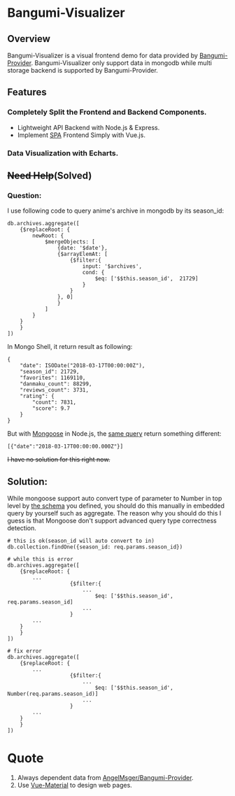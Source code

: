 # Bangumi-Visualizer

## Overview
Bangumi-Visualizer is a visual frontend demo for data provided by [Bangumi-Provider](https://github.com/AngelMsger/Bangumi-Provider). Bangumi-Visualizer only support data in mongodb while multi storage backend is supported by Bangumi-Provider.

## Features

### Completely Split the Frontend and Backend Components.
* Lightweight API Backend with Node.js & Express.
* Implement [SPA](https://www.wikiwand.com/en/Single-page_application) Frontend Simply with Vue.js.

### Data Visualization with Echarts.

## ~~Need Help~~(Solved)

### Question:
I use following code to query anime's archive in mongodb by its season_id:
```
db.archives.aggregate([
    {$replaceRoot: {
        newRoot: {
            $mergeObjects: [
                {date: '$date'},
                {$arrayElemAt: [
                    {$filter:{
                        input: '$archives',
                        cond: {
                            $eq: ['$$this.season_id',  21729]
                        }
                    }
                }, 0]
                }
            ]
        }
    }
    }
])
```
In Mongo Shell, it return result as following:
```
{
    "date": ISODate("2018-03-17T00:00:00Z"),
    "season_id": 21729,
    "favorites": 1169110,
    "danmaku_count": 88299,
    "reviews_count": 3731,
    "rating": {
        "count": 7831,
        "score": 9.7
    }
}
```
But with [Mongoose](http://mongoosejs.com/) in Node.js, the [same query](routes/app.js) return something different:
```
[{"date":"2018-03-17T00:00:00.000Z"}]
```
~~I have no solution for this right now.~~

## Solution:
While mongoose support auto convert type of parameter to Number in top level by [the schema](db.js) you defined, you should do this manually in embedded query by yourself such as aggregate. The reason why you should do this I guess is that Mongoose don't support advanced query type correctness detection.
```
# this is ok(season_id will auto convert to in)
db.collection.findOne({season_id: req.params.season_id})

# while this is error
db.archives.aggregate([
    {$replaceRoot: {
        ...
                    {$filter:{
                        ...
                            $eq: ['$$this.season_id', req.params.season_id]
                        ...
                    }
        ...
    }
    }
])

# fix error
db.archives.aggregate([
    {$replaceRoot: {
        ...
                    {$filter:{
                        ...
                            $eq: ['$$this.season_id', Number(req.params.season_id)]
                        ...
                    }
        ...
    }
    }
])
```

# Quote
1. Always dependent data from [AngelMsger/Bangumi-Provider](https://github.com/AngelMsger/Bangumi-Provider).
2. Use [Vue-Material](https://github.com/vuematerial/vue-material) to design web pages.
